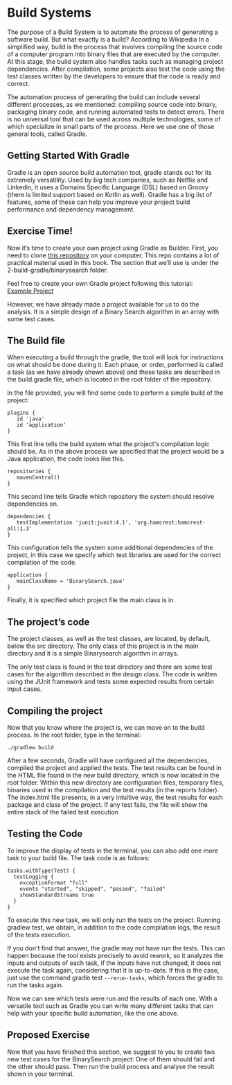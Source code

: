 Build Systems
================

The purpose of a Build System is to automate the process of generating a software build. But what exactly is a build? According to Wikipedia In a simplified way, build is the process that involves compiling the source code of a computer program into binary files that are executed by the computer. At this stage, the build system also handles tasks such as managing project dependencies. After compilation, some projects also test the code using the test classes written by the developers to ensure that the code is ready and correct.

The automation process of generating the build can include several different processes, as we mentioned: compiling source code into binary, packaging binary code, and running automated tests to detect errors. There is no universal tool that can be used across multiple technologies, some of which specialize in small parts of the process. Here we use one of those general tools, called Gradle.

## Getting Started With Gradle

Gradle is an open source build automation tool, gradle stands out for its extremely versatility. Used by big tech companies, such as Netflix and Linkedin, it uses a Domains Specific Language (DSL) based on Groovy (there is limited support based on Kotlin as well). Gradle has a big list of features, some of these can help you improve your project build performance and dependency management.

## Exercise Time!
Now it’s time to create your own project using Gradle as Builder. First, you need to clone [this repository](https://github.com/damorim/testing-cin) on your computer. This repo contains a lot of practical material used in this book. The section that we’ll use is under the 2-build-gradle/binarysearch folder. 

Feel free to create your own Gradle project following this tutorial:  
[Example Project](./gradlesetup.md)

However, we have already made a project available for us to do the analysis. It is a simple design of a Binary Search algorithm in an array with some test cases.

## The Build file
When executing a build through the gradle, the tool will look for instructions on what should be done during it. Each phase, or order, performed is called a task (as we have already shown above) and these tasks are described in the build.gradle file, which is located in the root folder of the repository.

In the file provided, you will find some code to perform a simple build of the project:

```
plugins {
   id 'java'
   id 'application'
}
```

This first line tells the build system what the project's compilation logic should be. As in the above process we specified that the project would be a Java application, the code looks like this.

```
repositories {
   mavenCentral()
}
```

This second line tells Gradle which repository the system should resolve dependencies on.

```
dependencies {
   testImplementation 'junit:junit:4.1', 'org.hamcrest:hamcrest-all:1.3'
}
```
This configuration tells the system some additional dependencies of the project, in this case we specify which test libraries are used for the correct compilation of the code.

```
application {
   mainClassName = 'BinarySearch.java'
}
```

Finally, it is specified which project file the main class is in.

## The project’s code
The project classes, as well as the test classes, are located, by default, below the src directory. The only class of this project is in the main directory and it is a simple Binarysearch algorithm in arrays.

The only test class is found in the test directory and there are some test cases for the algorithm described in the design class. The code is written using the JUnit framework and tests some expected results from certain input cases.

## Compiling the project
Now that you know where the project is, we can move on to the build process. In the root folder, type in the terminal:
```
./gradlew build
```
After a few seconds, Gradle will have configured all the dependencies, compiled the project and applied the tests. The test results can be found in the HTML file found in the new build directory, which is now located in the root folder. Within this new directory are configuration files, temporary files, binaries used in the compilation and the test results (in the reports folder). The index.html file presents, in a very intuitive way, the test results for each package and class of the project. If any test fails, the file will show the entire stack of the failed test execution

## Testing the Code
To improve the display of tests in the terminal, you can also add one more task to your build file. The task code is as follows:

```
tasks.withType(Test) { 
  testLogging {
    exceptionFormat "full"
    events "started", "skipped", "passed", "failed"
    showStandardStreams true
  }
}
```

To execute this new task, we will only run the tests on the project. Running gradlew test, we obtain, in addition to the code compilation logs, the result of the tests execution.

If you don't find that answer, the gradle may not have run the tests. This can happen because the tool exists precisely to avoid rework, so it analyzes the inputs and outputs of each task, if the inputs have not changed, it does not execute the task again, considering that it is up-to-date. If this is the case, just use the command gradle test `--rerun-tasks`, which forces the gradle to run the tasks again.

Now we can see which tests were run and the results of each one. With a versatile tool such as Gradle you can write many different tasks that can help with your specific build automation, like the one above.

## Proposed Exercise
Now that you have finished this section, we suggest to you to create two new test cases for the BinarySearch project: One of them should fail and the other should pass. Then run the build process and analyse the result shown in your terminal.
